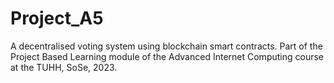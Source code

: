 # Project_A5

A decentralised voting system using blockchain smart contracts. Part of the Project Based Learning module of the Advanced Internet Computing course at the TUHH, SoSe, 2023.